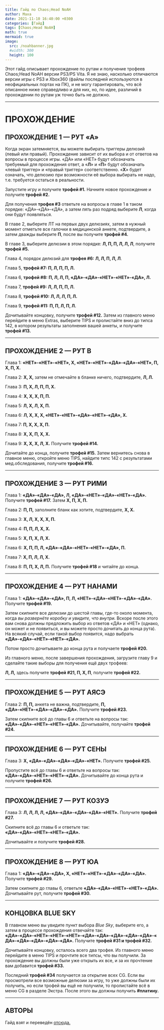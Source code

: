```yaml
---
title: Гайд по Chaos;Head NoAH
author: Маха
date: 2021-11-10 16:40:00 +0300
categories: [Гайд]
tags: [Chaos;Head NoAH]
math: true
mermaid: true
image:
  src: /noahbanner.jpg
  #width: 300
  height: 100
---
```


Этот гайд описывает прохождение по рутам и получение трофеев Chaos;Head NoAH версии PS3/PS Vita. Я не знаю, насколько отличаются версии игры с PS3 и Xbox360 (файлы последней используются в неофициальных портах на ПК), и не могу гарантировать, что всё описанное ниже справедливо и для них, но, по идее, различий в прохождении по рутам уж точно быть не должно.

------

# ПРОХОЖДЕНИЕ

## ПРОХОЖДЕНИЕ 1 — РУТ «А»

Когда экран затемняется, вы можете выбирать триггеры делюзий (левый или правый). Прохождение зависит от их выбора и от ответов на вопросы в процессе игры. «ДА» или «НЕТ» будут обозначать требуемый для прохождения ответ, а «**Л**» и «**П**» будут обозначать «левый триггер» и «правый триггер» соответственно. «**X**» будет означать, что делюзию при возможности её выбора выбирать не надо, т.е. требуется остаться в реальности.

Запустите игру и получите **трофей #1.** Начните новое прохождение и получите **трофей #2.**

Для получения **трофея #3** ответьте на вопросы в главе 1 в таком порядке: «ДА»-«ДА»-«ДА», а затем *пять* раз подряд выберите **Л**, когда они будут появляться.

В главе 2, выберите ЛТ на первых двух делюзиях, затем в нужный момент отметьте все галочки в медицинской анкете, подтвердите, а затем дважды выберите **П**, после вы получите **трофей #4.**

В главе 3, выберите делюзии в этом порядке: **Л, П, П, Л, Л, Л**, получите **трофей #5.**

Глава 4, порядок делюзий для **трофея #6:** **Л, Л, П, Л, Л**.

Глава 5, **трофей #7:** **П, Л, П, П, Л.**

Глава 6, **трофей #8:** **П, Л, Л, П, «ДА»-«ДА»-«НЕТ»-«НЕТ»-«ДА», Л.**

Глава 7, **трофей #9:** **Л, Л, П, П, Л.**

Глава 8, **трофей #10:** **Л, Л, Л, П, Л.**

Глава 9, **трофей #11:** **П, П, Л, П, Л.**

Дочитывайте концовку, получите **трофей #12.** Затем из главного меню перейдите в меню Extras, выберите TIPS и пролистайте вниз до типса 142, в котором результаты заполнения вашей анкеты, и получите **трофей #13.**

------

## **ПРОХОЖДЕНИЕ 2 — РУТ B**

Глава 1: **«НЕТ»-«НЕТ»-«НЕТ», X, «НЕТ»-«НЕТ»-«ДА»-«ДА»-«НЕТ», П, X, П, X.**

Глава 2: **X, X,** затем не отмечайте в бланке ничего, подтвердите, **Л, Л.**

Глава 3: **П, X, Л, П, П, X.**

Глава 4: **X, X, X, П, П.**

Глава 5: **Л, X, Л, X, П.**

Глава 6: **Л, X, X, X, «НЕТ»-«НЕТ»-«ДА»-«НЕТ»-«ДА», X.**

Глава 7: **П, X, X, X, П.**

Глава 8: **X, X, П, X, X.**

Глава 9: **X, X, X, Л, X.** Получите **трофей #14.**

Дочитайте до конца, получите **трофей #15.** Затем вернитесь снова в главное меню, откройте меню TIPS, найдите типс 142 с результатами мед.обследования, получите **трофей #16.**

------

## **ПРОХОЖДЕНИЕ 3 — РУТ РИМИ**

Глава 1: **«ДА»-«ДА»-«ДА», Л, «ДА»-«НЕТ»-«ДА»-«НЕТ»-«ДА».** Получите **трофей #17.** Затем **X, П, X, П.**

Глава 2: **П, П,** заполните бланк как хотите, подтвердите, **X, X.**

Глава 3: **X, Л, X, X, X, П.**

Глава 4: **П, П, Л, X, X.**

Глава 5: **X, П, X, Л, X.**

Глава 6: **X, П, П, Л, «ДА»-«ДА»-«НЕТ»-«НЕТ»-«ДА», П.**

Глава 7: **X, П, Л, Л, X.**

Глава 8: **П, П, X, Л, П.** Получите **трофей #18** и читайте до конца.

------

## **ПРОХОЖДЕНИЕ 4 — РУТ НАНАМИ**

Глава 1: **«ДА»-«ДА»-«ДА», П, Л, «НЕТ»-«ДА»-«НЕТ»-«ДА»-«ДА».** Получите **трофей #19.**

Затем скипните все делюзии до шестой главы, где-то около момента, когда *вы развернёте коробку и увидите, что внутри.* Вскоре после этого вам снова должны предложить выбор из ответов «ДА» и «НЕТ» (однако, он может и не появиться, и вы можете просто дочитать до конца рута). На всякий случай, если такой выбор появится, надо выбрать **«ДА»-«ДА»-«НЕТ»-«НЕТ»-«ДА».**

Потом просто дочитываете до конца рута и получаете **трофей #20.**

Из главного меню, после завершения прохождения, загрузите главу 9 и сделайте такие выборы для получения ещё двух трофеев:

**Л, Л,** здесь получите **трофей #21, П, X, П**, получите **трофей #22.**

------

## **ПРОХОЖДЕНИЕ 5 — РУТ АЯСЭ**

Глава 2: **П, П,** анкета не важна, подтвердите, **П, «ДА»-«НЕТ»-«ДА»-«ДА»-«ДА».** Получите **трофей #23.**

Затем скипните всё до главы 6 и ответьте на вопросы так: **«ДА»-«ДА»-«НЕТ»-«НЕТ»-«ДА».** Дочитывайте, получайте **трофей #24.**

------

## **ПРОХОЖДЕНИЕ 6 — РУТ СЕНЫ**

Глава 3: **X, «ДА»-«ДА»-«ДА»-«ДА»-«НЕТ».** Получите **трофей #25.**

Пропустите всё до главы 6 и ответьте на вопросы так: **«ДА»-«ДА»-«НЕТ»-«НЕТ»-«ДА».** Дочитывайте до конца рута и получите **трофей #26.**

------

## **ПРОХОЖДЕНИЕ 7 — РУТ КОЗУЭ**

Глава 3: **Л, Л, Л, Л, «ДА»-«ДА»-«ДА»-«ДА»-«НЕТ».** Получите **трофей #27.**

Скипните всё до главы 6 и ответьте так: **«ДА»-«ДА»-«НЕТ»-«НЕТ»-«ДА».**

Дочитывайте и получите **трофей #28.**

------

## **ПРОХОЖДЕНИЕ 8 — РУТ ЮА**

Глава 1: **«ДА»-«ДА»-«ДА», X, «НЕТ»-«НЕТ»-«ДА»-«ДА»-«ДА».** Получите **трофей #29.**

Затем скипните до главы 6, ответьте **«ДА»-«ДА»-«НЕТ»-«НЕТ»-«ДА».** Дочитывайте рут, получите **трофей #30.**

------

## **КОНЦОВКА BLUE SKY**

В главном меню вы увидите пункт выбора *Blue Sky*, выберите его, а затем в процессе прохождения отвечайте так: **«ДА»-«ДА»-«НЕТ»-«НЕТ»-«НЕТ»-«ДА»-«ДА»-«ДА»-«ДА»-«ДА»-«ДА»-«ДА»-«ДА»-«ДА»-«ДА».** Получите **трофей #31 и трофей #32.**

Дочитывайте концовку, осталось всего два трофея. Из главного меню перейдите в меню TIPS и прочтите все типсы, что вы получили. За прохождение вы должны были уже открыть их все, и за их прочтение вам добавится **трофей #33.**

Последний **трофей #34** получается за открытие всех CG. Если вы просмотрели все возможные делюзии за игру, то уже должны были их получить, но если трофей вы ещё не получили, то пролистайте всё в меню CG в разделе Экстра. После этого вы должны получить **#платину.**

------

## **АВТОРЫ**

Гайд взят и переведён [отсюда.](http://ps3imports.org/forum/index.php?/topic/4051-chaos-head-noah-road-map/)